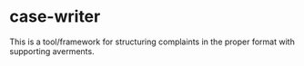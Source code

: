 # case-writer

This is a tool/framework for structuring complaints in the proper format with supporting averments.
